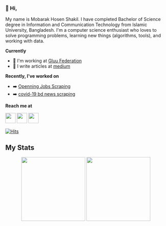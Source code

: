### :wave: Hi,

My name is Mobarak Hosen Shakil. I have completed Bachelor of Science degree in Information and Communication Technology from Islamic University, Bangladesh. I'm a computer science enthusiast who loves to solve programming problems, learning new things (algorithms, tools), and working with data.
 
**Currently**
- :office: I'm working at [Gluu Federation](https://github.com/GluuFederation)
- :pencil: I write articles at [medium](https://medium.com/imshakil)

**Recently, I've worked on**
- :arrow_right: [Openning Jobs Scraping](https://github.com/big0one/jobs-in-mail-bd)
- :arrow_right: [covid-19 bd news scraping](https://github.com/big0one/covid-19)

<!--
**Skills, I've achieved**
- Python
- C/C++
- Java
- HTML
- CSS
- SQL
-->

**Reach me at**

<a href="https://linkedin.com/in/imshakil" target="_blank"><img height="32" width="32" src="https://cdn.jsdelivr.net/npm/simple-icons@v3/icons/linkedin.svg" /></a>
<a href="https://twitter.com/mhiceiuk" target="_blank"><img width="32" height="32" src="https://cdn.jsdelivr.net/npm/simple-icons@v3/icons/twitter.svg" /></a>
<a href="https://instagram.com/imshakil.ig" target="_blank"><img width="32" height="32" src="https://cdn.jsdelivr.net/npm/simple-icons@v3/icons/instagram.svg" /></a>

[![Hits](https://hits.seeyoufarm.com/api/count/incr/badge.svg?url=https%3A%2F%2Fgithub.com%2Fimshakil%2Fimshakil)](https://imshakil.github.io)

## My Stats

<p align="center" >
  <img  height="200" src="https://github-readme-stats.vercel.app/api/top-langs/?username=imshakil&hide=html,makefile&bg_color=21223e&title_color=f6c819&text_color=fff&count_private=true&langs_count=5" />

  <img height="200" src="https://github-readme-stats.vercel.app/api?username=imshakil&bg_color=21223e&title_color=f6c819&text_color=fff&show_icons=true&icon_color=fff&count_private=true" />
</p>

<!-- 
<img align="center" height="200" src="https://github-profile-trophy.vercel.app/?username=imshakil&theme=gruvbox&row=2&margin-w=5&margin-h=5&count_private=true"/>

-->
